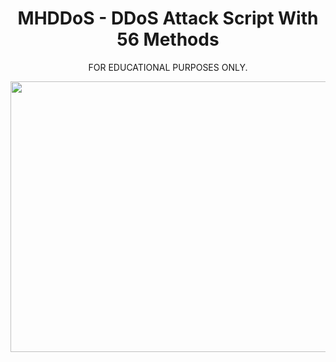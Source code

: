 <h1 align="center">MHDDoS - DDoS Attack Script With 56 Methods</h1>

<p align="center">FOR EDUCATIONAL PURPOSES ONLY.</p>


<p align="center"><img src="https://i.ibb.co/JmQkVM7/Screenshot-From-2025-01-22-18-44-58.png" width="1078" height="433" alt="POWER"></p>
